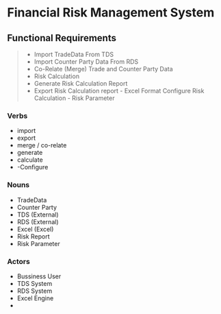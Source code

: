 # Financial Risk Management System

## Functional Requirements

> - Import TradeData From TDS 
> - Import Counter Party Data From RDS
> - Co-Relate (Merge) Trade and Counter Party Data
> - Risk Calculation
> - Generate Risk Calculation Report
> - Export Risk Calculation report - Excel Format
> Configure Risk Calculation  - Risk Parameter

### Verbs
- import
- export
- merge / co-relate
- generate
- calculate
- -Configure 
### Nouns
- TradeData
- Counter Party
- TDS (External)
- RDS (External)
- Excel (Excel)
- Risk Report
- Risk Parameter

### Actors
- Bussiness User
- TDS System
- RDS System
- Excel Engine
- 
<!--stackedit_data:
eyJoaXN0b3J5IjpbNzYwMDAwNjk2LDE4NTA4NjI2ODksLTEyMj
E5ODA5OTUsMTMyNDg2NzQ0Ml19
-->